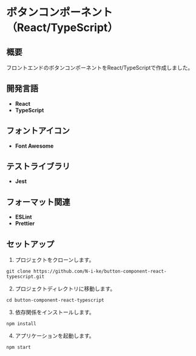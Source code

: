# ボタンコンポーネント（React/TypeScript）

## 概要

フロントエンドのボタンコンポーネントをReact/TypeScriptで作成しました。

## 開発言語

- **React**
- **TypeScript**

## フォントアイコン

- **Font Awesome**

## テストライブラリ

- **Jest**

## フォーマット関連

- **ESLint**
- **Prettier**

## セットアップ

1. プロジェクトをクローンします。

```
git clone https://github.com/N-i-ke/button-component-react-typescript.git
```
2.  プロジェクトディレクトリに移動します。

```
cd button-component-react-typescript
```

3.  依存関係をインストールします。

```
npm install
```
4. アプリケーションを起動します。

```
npm start
```